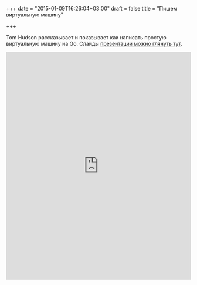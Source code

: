 +++
date = "2015-01-09T16:26:04+03:00"
draft = false
title = "Пишем виртуальную машину"

+++

<p>Tom Hudson рассказывает и показывает как написать простую виртуальную машину на Go. Слайды <a href="https://speakerdeck.com/hey_stac/tom-hudson-lets-build-a-virtual-machine">презентации можно глянуть тут</a>.</p>
 <iframe width="100%" height="620" src="https://www.youtube.com/embed/GjGRhIl0xWs" frameborder="0" allowfullscreen></iframe>